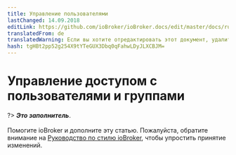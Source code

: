 ```yaml
---
title: Управление пользователями
lastChanged: 14.09.2018
editLink: https://github.com/ioBroker/ioBroker.docs/edit/master/docs/ru/config/userrights.md
translatedFrom: de
translatedWarning: Если вы хотите отредактировать этот документ, удалите поле «translationFrom», в противном случае этот документ будет снова автоматически переведен
hash: tgHBt2pp52g254X9tYTeGUX3Dbq0qFahwLDyJLXCBJM=
---
```

# Управление доступом с пользователями и группами
?> ***Это заполнитель***.<br><br> Помогите ioBroker и дополните эту статью. Пожалуйста, обратите внимание на [Руководство по стилю ioBroker](https://www.iobroker.net/#de/documentation/community/styleguidedoc.md), чтобы упростить принятие изменений.